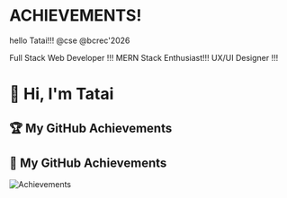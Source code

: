 # ACHIEVEMENTS!
hello Tatai!!!
@cse 
@bcrec'2026
<!DOCTYPE html>

Full Stack Web Developer !!!
MERN Stack Enthusiast!!!
UX/UI Designer !!!
# 👋 Hi, I'm Tatai

## 🏆 My GitHub Achievements

## 🏅 My GitHub Achievements

![Achievements](https://github-profile-achievements.vercel.app/api/tatai422005)

